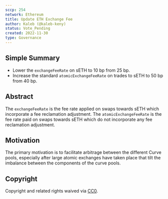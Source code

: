 ```yaml
---
sccp: 254
network: Ethereum
title: Update ETH Exchange Fee
author: Kaleb (@kaleb-keny)
status: Vote_Pending
created: 2022-11-30
type: Governance
---
```


<!--You can leave these HTML comments in your merged SCCP and delete the visible duplicate text guides, they will not appear and may be helpful to refer to if you edit it again. This is the suggested template for new SCCPs. Note that an SCCP number will be assigned by an editor. When opening a pull request to submit your SCCP, please use an abbreviated title in the filename, `sccp-draft_title_abbrev.md`. The title should be 44 characters or less.-->

## Simple Summary

<!--"If you can't explain it simply, you don't understand it well enough." Provide a simplified and layman-accessible explanation of the SCCP.-->

- Lower the `exchangeFeeRate` on sETH to 10 bp from 25 bp. 
- Increase the standard `atomicExchangeFeeRate` on trades to sETH  to 50 bp from 40 bp.

## Abstract

<!--A short (~200 word) description of the variable change proposed.-->

The `exchangeFeeRate` is the fee rate applied on swaps towards sETH which incorporate a fee reclamation adjustment.
The `atomicExchangeFeeRate` is the fee rate paid on swaps towards sETH which do not incorporate any fee reclamation adjustment.

## Motivation

<!--The motivation is critical for SCCPs that want to update variables within Synthetix. It should clearly explain why the existing variable is not incentive aligned. SCCP submissions without sufficient motivation may be rejected outright.-->

The primary motivation is to facilitate arbitrage between the different Curve pools, especially after large atomic exchanges have taken place that tilt the imbalance between the components of the curve pools.

## Copyright

Copyright and related rights waived via [CC0](https://creativecommons.org/publicdomain/zero/1.0/).